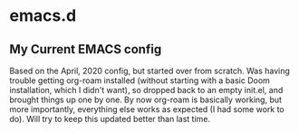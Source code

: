 # emacs.d
## My Current EMACS config
Based on the April, 2020 config, but started over from scratch.
Was having trouble getting org-roam installed (without starting with a basic Doom installation, which I didn't want), so dropped back to an empty init.el, and brought things up one by one.
By now org-roam is basically working, but more importantly, everything else works as expected (I had some work to do).
Will try to keep this updated better than last time.
